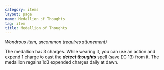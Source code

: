 ```yaml
---
category: items
layout: page
name: Medallion of Thoughts
tag: item
title: Medallion of Thoughts 
---
```

_Wondrous item, uncommon (requires attunement)_ 

The medallion has 3 charges. While wearing it, you can use an action and expend 1 charge to cast the **_detect thoughts_** spell (save DC 13) from it. The medallion regains 1d3 expended charges daily at dawn. 